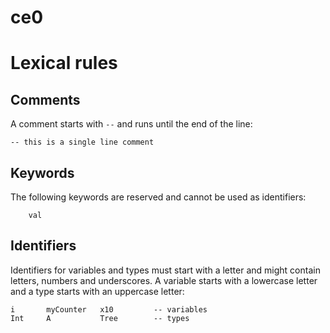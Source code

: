 # ce0

# Lexical rules

## Comments

A comment starts with `--` and runs until the end of the line:

```
-- this is a single line comment
```

## Keywords

The following keywords are reserved and cannot be used as identifiers:

```
    val
```

## Identifiers

Identifiers for variables and types must start with a letter and might contain
letters, numbers and underscores.
A variable starts with a lowercase letter and a type starts with an uppercase
letter:

```
i       myCounter   x10         -- variables
Int     A           Tree        -- types
```
